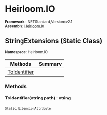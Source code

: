 # Heirloom.IO

<small>**Framework**: .NETStandard,Version=v2.1</small>  
<small>**Assembly**: [Heirloom.IO](../heirloom.io/heirloom.io.md)</small>  

## StringExtensions (Static Class)
<small>**Namespace**: Heirloom.IO</sub></small>  

| Methods | Summary |
|---------|---------|
| [ToIdentifier](#TOI61203AA6) |  |

### Methods

#### <a name="TOI61203AA6"></a>ToIdentifier(string path) : string

<small>`Static`, `ExtensionAttribute`</small>


